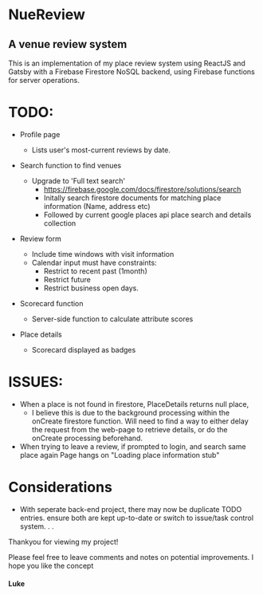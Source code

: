 # NueReview
## A venue review system

This is an implementation of my place review system using ReactJS and Gatsby with
a Firebase Firestore NoSQL backend, using Firebase functions for server operations.

# TODO:
- Profile page
  - Lists user's most-current reviews by date.
- Search function to find venues
    - Upgrade to 'Full text search'
        - https://firebase.google.com/docs/firestore/solutions/search
        - Initally search firestore documents for matching place information (Name, address etc)
        - Followed by current google places api place search and details collection
- Review form
  - Include time windows with visit information
  - Calendar input must have constraints:
    - Restrict to recent past (1month)
    - Restrict future
    - Restrict business open days.

- Scorecard function
    - Server-side function to calculate attribute scores
- Place details
  - Scorecard displayed as badges

# ISSUES:
- When a place is not found in firestore, PlaceDetails returns null place,
  - I believe this is due to the background processing within the onCreate firestore function.
  Will need to find a way to either delay the request from the web-page to retrieve details,
  or do the onCreate processing beforehand.
- When trying to leave a review, if prompted to login, and search same place again
  Page hangs on "Loading place information stub"

# Considerations
- With seperate back-end project, there may now be duplicate TODO entries. ensure both are kept up-to-date or switch to issue/task control system.
.
.

Thankyou for viewing my project!

Please feel free to leave comments and notes on potential improvements.
I hope you like the concept

#### Luke

